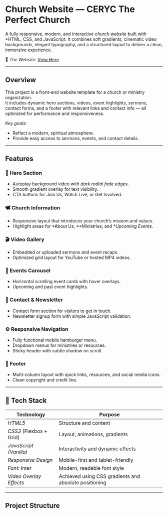 # Church Website — CERYC The Perfect Church

A fully responsive, modern, and interactive *church website* built with *HTML, CSS, and JavaScript. 
It combines soft gradients, cinematic video backgrounds, elegant typography, and a structured layout to deliver a clean, immersive experience.

🔗 *The Website:* [View Here]()  

---

## Overview

This project is a front-end website template for a church or ministry organization.  
It includes dynamic hero sections, videos, event highlights, sermons, contact forms, and a footer with relevant links and contact info — all optimized for performance and responsiveness.

*Key goals:*
- Reflect a modern, spiritual atmosphere.
- Provide easy access to sermons, events, and contact details.
  

---

## Features

### 🎥 Hero Section
- Autoplay background video with *dark radial fade edges*.
- Smooth gradient overlay for text visibility.
- CTA buttons for Join Us, Watch Live, or Get Involved.

### 🕊 Church Information
- Responsive layout that introduces your church’s mission and values.
- Highlight areas for *About Us, **Ministries, and **Upcoming Events*.

### 🎬 Video Gallery
- Embedded or uploaded sermons and event recaps.
- Optimized grid layout for YouTube or hosted MP4 videos.

### 📅 Events Carousel
- Horizontal scrolling event cards with hover overlays.
- Upcoming and past event highlights.

### 💌 Contact & Newsletter
- Contact form section for visitors to get in touch.
- Newsletter signup form with simple JavaScript validation.

### ⚙ Responsive Navigation
- Fully functional mobile hamburger menu.
- Dropdown menus for ministries or resources.
- Sticky header with subtle shadow on scroll.

### 🦶 Footer
- Multi-column layout with quick links, resources, and social media icons.
- Clean copyright and credit line.

---

## 🧩 Tech Stack

| Technology | Purpose |
|-------------|----------|
| *HTML5* | Structure and content |
| *CSS3* (Flexbox + Grid) | Layout, animations, gradients |
| *JavaScript (Vanilla)* | Interactivity and dynamic effects |
| *Responsive Design* | Mobile-first and tablet-friendly |
| *Font:* Inter | Modern, readable font style |
| *Video Overlay Effects* | Achieved using CSS gradients and absolute positioning |

---

## Project Structure

